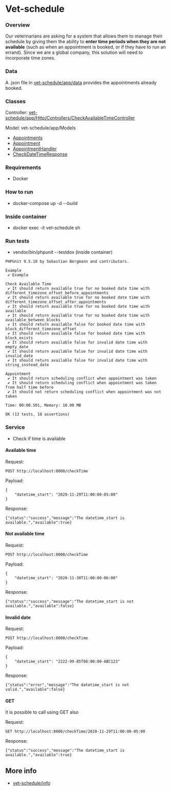 # Vet-schedule

### Overview
Our veterinarians are asking for a system that allows them to manage their schedule by giving them the ability to **enter time periods when they are not available** (such as when an appointment is booked, or if they have to run an errand). Since we are a global company, this solution will need to incorporate time zones. 

### Data
A .json file in [vet-schedule/app/data](https://github.com/arturhayne/vet-schedule/blob/master/app/data/blocks.json) provides the appointments already booked.

### Classes 
Controller: [vet-schedule/app/Http/Controllers/CheckAvailableTimeController](https://github.com/arturhayne/vet-schedule/blob/master/app/Http/Controllers/CheckAvailableTimeController.php)

Model: vet-schedule/app/Models
- [Appointments](https://github.com/arturhayne/vet-schedule/blob/master/app/Models/Appointments.php)
- [Appointment](https://github.com/arturhayne/vet-schedule/blob/master/app/Models/Appointment.php)
- [AppointmentHandler](https://github.com/arturhayne/vet-schedule/blob/master/app/Models/AppointmentHandler.php)
- [CheckDateTimeResponse](https://github.com/arturhayne/vet-schedule/blob/master/app/Models/Appointment.php)
 
### Requirements
- Docker 

### How to run
- docker-compose up -d --build

### Inside container
- docker exec -it vet-schedule sh

### Run tests
- vendor/bin/phpunit --testdox (inside container)

```
PHPUnit 9.5.10 by Sebastian Bergmann and contributors.

Example
 ✔ Example

Check Available Time
 ✔ It should return available true for no booked date time with different_timezone_offset_before_appointments
 ✔ It should return available true for no booked date time with different_timezone_offset_after_appointments
 ✔ It should return available true for no booked date time with available
 ✔ It should return available true for no booked date time with available_between_blocks
 ✔ It should return available false for booked date time with block_different_timezone_offset
 ✔ It should return available false for booked date time with block_exists
 ✔ It should return available false for invalid date time with empty_date
 ✔ It should return available false for invalid date time with invalid_date
 ✔ It should return available false for invalid date time with string_instead_date

Appointment
 ✔ It should return scheduling conflict when appointment was taken
 ✔ It should return scheduling conflict when appointment was taken from half time before
 ✔ It should not return scheduling conflict when appointment was not taken

Time: 00:00.501, Memory: 10.00 MB

OK (13 tests, 18 assertions)
``` 
### Service
- Check if time is available

#### Available time
Request:
```
POST http://localhost:8000/checkTime
```
Payload:
```
{
    "datetime_start": "2020-11-29T11:00:00-05:00"
}
``` 
Response:
```
{"status":"success","message":"The datetime_start is available.","available":true}
``` 
#### Not available time
Request:
```
POST http://localhost:8000/checkTime
```
Payload:
```
{
    "datetime_start": "2020-11-30T11:00:00-06:00"
}
``` 
Response:
```
{"status":"success","message":"The datetime_start is not available.","available":false}
``` 

#### Invalid date
Request:
```
POST http://localhost:8000/checkTime
```
Payload:
```
{
    "datetime_start": "2222-99-85T08:00:00-ABC123"
}
``` 
Response:
```
{"status":"error","message":"The datetime_start is not valid.","available":false}
``` 
#### GET
It is possible to call using GET also

Request:
```
GET http://localhost:8000/checkTime/2020-11-29T11:00:00-05:00 
```
Response:
```
{"status":"success","message":"The datetime_start is available.","available":true}
```

## More info
 - [vet-schedule/info](https://github.com/arturhayne/vet-schedule/tree/master/info)
